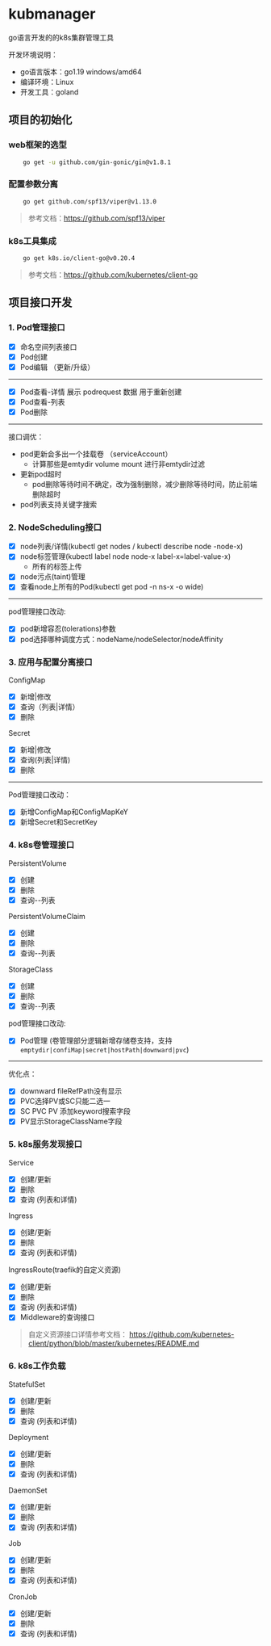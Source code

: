 # kubmanager

go语言开发的的k8s集群管理工具

开发环境说明： 
- go语言版本：go1.19 windows/amd64
- 编译环境：Linux
- 开发工具：goland

## 项目的初始化

### web框架的选型
```bash
    go get -u github.com/gin-gonic/gin@v1.8.1
```

### 配置参数分离
```bash
    go get github.com/spf13/viper@v1.13.0
```

> 参考文档：https://github.com/spf13/viper

### k8s工具集成
```bash
    go get k8s.io/client-go@v0.20.4
```

> 参考文档：https://github.com/kubernetes/client-go

## 项目接口开发

### 1. Pod管理接口

- [x] 命名空间列表接口
- [x] Pod创建
- [x] Pod编辑 （更新/升级）
---
- [x] Pod查看-详情
    展示 podrequest 数据 用于重新创建
- [x] Pod查看-列表
- [x] Pod删除
---
接口调优：
- pod更新会多出一个挂载卷 （serviceAccount） 
  - 计算那些是emtydir volume mount 进行非emtydir过滤
- 更新pod超时
  -  pod删除等待时间不确定，改为强制删除，减少删除等待时间，防止前端删除超时
- pod列表支持关键字搜索

### 2. NodeScheduling接口
- [x] node列表/详情(kubectl get nodes / kubectl describe node -node-x)
- [x] node标签管理(kubectl label node node-x label-x=label-value-x)
    - 所有的标签上传
- [x] node污点(taint)管理
- [x] 查看node上所有的Pod(kubectl get pod -n  ns-x -o wide)
---
pod管理接口改动:
- [x] pod新增容忍(tolerations)参数
- [x] pod选择哪种调度方式：nodeName/nodeSelector/nodeAffinity

### 3. 应用与配置分离接口
ConfigMap 
- [x] 新增|修改
- [x] 查询（列表|详情）
- [x] 删除

Secret 
- [x] 新增|修改
- [x] 查询(列表|详情)
- [x] 删除
---
Pod管理接口改动：
- [x] 新增ConfigMap和ConfigMapKeY
- [x] 新增Secret和SecretKey

### 4. k8s卷管理接口
PersistentVolume
- [x] 创建
- [x] 删除
- [x] 查询--列表 

PersistentVolumeClaim
- [x] 创建
- [x] 删除
- [x] 查询--列表 

StorageClass
- [x] 创建
- [x] 删除
- [x] 查询--列表 

pod管理接口改动:
- [x] Pod管理 (卷管理部分逻辑新增存储卷支持，支持`emptydir|confiMap|secret|hostPath|downward|pvc`)
---
优化点：
- [x] downward fileRefPath没有显示
- [x] PVC选择PV或SC只能二选一
- [x] SC PVC PV 添加keyword搜索字段
- [x] PV显示StorageClassName字段

### 5. k8s服务发现接口

Service
- [x] 创建/更新
- [x] 删除
- [x] 查询 (列表和详情)

Ingress
- [x] 创建/更新
- [x] 删除
- [x] 查询 (列表和详情)

IngressRoute(traefik的自定义资源)
- [x] 创建/更新
- [x] 删除
- [x] 查询 (列表和详情)
- [x] Middleware的查询接口
> 自定义资源接口详情参考文档： https://github.com/kubernetes-client/python/blob/master/kubernetes/README.md

### 6. k8s工作负载

StatefulSet
- [x] 创建/更新
- [x] 删除
- [x] 查询 (列表和详情)

Deployment
- [x] 创建/更新
- [x] 删除
- [x] 查询 (列表和详情)

DaemonSet
- [x] 创建/更新
- [x] 删除
- [x] 查询 (列表和详情)

Job
- [x] 创建/更新
- [x] 删除
- [x] 查询 (列表和详情)

CronJob
- [x] 创建/更新
- [x] 删除
- [x] 查询 (列表和详情)